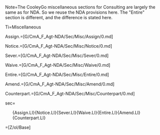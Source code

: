 Note=The CooleyGo miscellaneous sections for Consulting are largely the same as for NDA.  So we reuse the NDA provisions here.  The "Entire" section is different, and the difference is stated here.

Ti=Miscellaneous

Assign.=[G/CmA_F_Agt-NDA/Sec/Misc/Assign/0.md]

Notice.=[G/CmA_F_Agt-NDA/Sec/Misc/Notice/0.md]

Sever.=[G/CmA_F_Agt-NDA/Sec/Misc/Sever/0.md]

Waive.=[G/CmA_F_Agt-NDA/Sec/Misc/Waive/0.md]

Entire.=[G/CmA_F_Agt-NDA/Sec/Misc/Entire/0.md]

Amend.=[G/CmA_F_Agt-NDA/Sec/Misc/Amend/0.md]

Counterpart.=[G/CmA_F_Agt-NDA/Sec/Misc/Counterpart/0.md]

sec=<ol>{Assign.LI}{Notice.LI}{Sever.LI}{Waive.LI}{Entire.LI}{Amend.LI}{Counterpart.LI}</ol>

=[Z/ol/Base]
